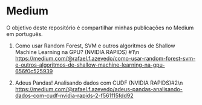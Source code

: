 # Medium
O objetivo deste repositório é compartilhar minhas publicações no Medium em português.

1. Como usar Random Forest, SVM e outros algoritmos de Shallow Machine Learning na GPU? (NVIDIA RAPIDS) #1\n
https://medium.com/@rafael.f.azevedo/como-usar-random-forest-svm-e-outros-algoritmos-de-shallow-machine-learning-na-gpu-656f0c525939

2. Adeus Pandas! Analisando dados com CUDF (NVIDIA RAPIDS)#2\n
https://medium.com/@rafael.f.azevedo/adeus-pandas-analisando-dados-com-cudf-nvidia-rapids-2-f561f15fdd92
